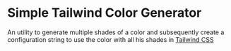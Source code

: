 # Simple Tailwind Color Generator

An utility to generate multiple shades of a color and subsequently create a configuration string to use the color with all his shades in [Tailwind CSS](https://tailwindcss.com/)
